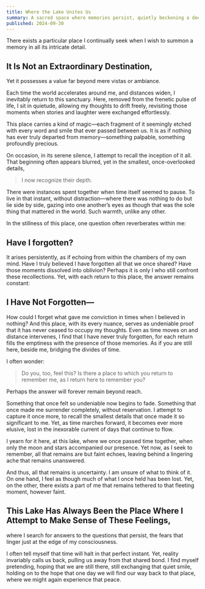 ```yaml
---
title: Where the Lake Unites Us
summary: A sacred space where memories persist, quietly beckoning a deep longing for a past that endures in its subtle absence.
published: 2024-09-30
---
```


There exists a particular place I continually seek when I wish to summon a memory in all its intricate detail.

## It Is Not an Extraordinary Destination,

Yet it possesses a value far beyond mere vistas or ambiance.

Each time the world accelerates around me, and distances widen, I inevitably return to this sanctuary. Here, removed from the frenetic pulse of life, I sit in quietude, allowing my thoughts to drift freely, revisiting those moments when stories and laughter were exchanged effortlessly.

This place carries a kind of magic—each fragment of it seemingly etched with every word and smile that ever passed between us. It is as if nothing has ever truly departed from memory—something palpable, something profoundly precious.

On occasion, in its serene silence, I attempt to recall the inception of it all. That beginning often appears blurred, yet in the smallest, once-overlooked details,

> I now recognize their depth.

There were instances spent together when time itself seemed to pause. To live in that instant, without distraction—where there was nothing to do but lie side by side, gazing into one another’s eyes as though that was the sole thing that mattered in the world. Such warmth, unlike any other.

In the stillness of this place, one question often reverberates within me:

## Have I forgotten?

It arises persistently, as if echoing from within the chambers of my own mind. Have I truly believed I have forgotten all that we once shared? Have those moments dissolved into oblivion? Perhaps it is only I who still confront these recollections. Yet, with each return to this place, the answer remains constant:

## I Have Not Forgotten—

How could I forget what gave me conviction in times when I believed in nothing? And this place, with its every nuance, serves as undeniable proof that it has never ceased to occupy my thoughts. Even as time moves on and distance intervenes, I find that I have never truly forgotten, for each return fills the emptiness with the presence of those memories. As if you are still here, beside me, bridging the divides of time.

I often wonder:

> Do you, too, feel this? Is there a place to which you return to remember me, as I return here to remember you?

Perhaps the answer will forever remain beyond reach.

Something that once felt so undeniable now begins to fade. Something that once made me surrender completely, without reservation. I attempt to capture it once more, to recall the smallest details that once made it so significant to me. Yet, as time marches forward, it becomes ever more elusive, lost in the inexorable current of days that continue to flow.

I yearn for it here, at this lake, where we once passed time together, when only the moon and stars accompanied our presence. Yet now, as I seek to remember, all that remains are but faint echoes, leaving behind a lingering ache that remains unanswered.

And thus, all that remains is uncertainty. I am unsure of what to think of it. On one hand, I feel as though much of what I once held has been lost. Yet, on the other, there exists a part of me that remains tethered to that fleeting moment, however faint.

## This Lake Has Always Been the Place Where I Attempt to Make Sense of These Feelings,

where I search for answers to the questions that persist, the fears that linger just at the edge of my consciousness.

I often tell myself that time will halt in that perfect instant. Yet, reality invariably calls us back, pulling us away from that shared bond. I find myself pretending, hoping that we are still there, still exchanging that quiet smile, holding on to the hope that one day we will find our way back to that place, where we might again experience that peace.
